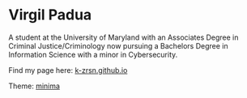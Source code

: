 # Virgil Padua
A student at the University of Maryland with an Associates Degree in Criminal Justice/Criminology now pursuing a Bachelors Degree in Information Science with a minor in Cybersecurity.

Find my page here: [k-zrsn.github.io](https://k-zrsn.github.io/)

Theme: [minima](https://github.com/jekyll/minima)